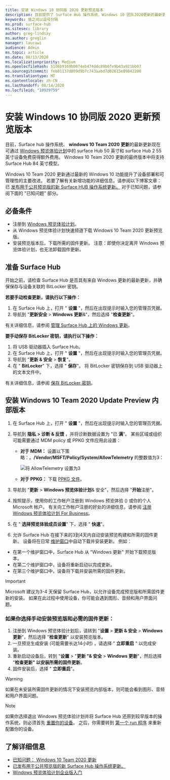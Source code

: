 ```yaml
---
title: 安装 Windows 10 协同版 2020 更新预览版本
description: 目前提供了 Surface Hub 操作系统、Windows 10 团队2020更新的最新更新。
keywords: 值之间以逗号分隔
ms.prod: surface-hub
ms.sitesec: library
author: greg-lindsay
ms.author: greglin
manager: laurawi
audience: Admin
ms.topic: article
ms.date: 08/13/2020
ms.localizationpriority: Medium
ms.openlocfilehash: 51d6b9169b0074eb474ddc89b6fe9b43a921bb07
ms.sourcegitcommit: feb81137d009d9b7c743aabd7d02615e89842200
ms.translationtype: MT
ms.contentlocale: zh-CN
ms.lasthandoff: 08/14/2020
ms.locfileid: "10929759"
---
```

# 安装 Windows 10 协同版 2020 更新预览版本 

目前，Surface hub 操作系统、 **windows 10 Team 2020 更新**的最新更新现在可通过 [Windows 预览体验计划](https://insider.windows.com)中的 surface Hub 50 英寸和 surface Hub 2 55 英寸设备免费获得额外费用。 Windows 10 Team 2020 更新的最终版本中将支持 Surface Hub 84 英寸模型。

Windows 10 Team 2020 更新通过最新的 Windows 10 功能提升了设备部署和可管理性的主要改进。 若要了解有关新增功能的详细信息，请参阅以下博客文章：已 [发布用于公共预览版的新 Surface HUB 操作系统更新。](https://techcommunity.microsoft.com/t5/surface-it-pro-blog/new-surface-hub-os-update-released-for-public-preview/ba-p/1534823) 对于已知问题，请参阅下面的 "已知问题" 部分。
 
## 必备条件

- 注册到 [Windows 预览体验计划](https://insider.windows.com/)。
- 从 Windows 预览体验计划快速频道下载 Windows 10 Team 2020 更新预览版。
- 安装预览版本后，下载所需的固件更新。 注意：即使你决定离开 Windows 预览体验计划，也无法卸载固件更新。

## 准备 Surface Hub

开始之前，请检查 Surface Hub 是否具有来自 Windows 更新的最新更新，并确保保存与设备关联的 BitLocker 密钥。

**若要手动检查更新，请执行以下操作：**

1. 在 Surface Hub 上，打开 " **设置** "，然后在出现提示时输入您的管理员凭据。
2. 导航到 "**更新安全**  >  **Windows 更新**&"，然后选择 "**检查更新**"。

有关详细信息，请参阅 [管理 Surface Hub 上的 Windows 更新](https://docs.microsoft.com/surface-hub/manage-windows-updates-for-surface-hub)。

**要手动保存 BitLocker 密钥，请执行以下操作：**

1. 将 USB 驱动器插入 Surface Hub。
2. 在 Surface Hub 上，打开 " **设置** "，然后在出现提示时输入您的管理员凭据。
3. 导航到 "**更新 & 安全**  >  **恢复**"。
4. 在 " **BitLocker**" 下，选择 " **保存**"。 将 BitLocker 密钥保存到 USB 驱动器上的文本文件中。

有关详细信息，请参阅 [保存 BitLocker 密钥](https://docs.microsoft.com/surface-hub/save-bitlocker-key-surface-hub)。
 
## 安装 Windows 10 Team 2020 Update Preview 内部版本

1. 在 Surface Hub 上，打开 " **设置** "，然后在出现提示时输入您的管理员凭据。
2. 导航到 **隐私 > 诊断 & 反馈** ，并将诊断数据设置为 "已 **满**"。 某些区域或组织可能需要通过 MDM policy 或 PPKG 文件应用此设置：
   - **对于 MDM：** 设置以下策略：。**/Vendor/MSFT/Policy/System/AllowTelemetry** 的整数值为3：
    
        ![将 AllowTelemetry 设置为3](images/hub-2020-allow-telemetry.png)

    - **对于 PPKG：** 下载 [PPKG 文件](https://aka.ms/HubTltmtry)。

3. 导航到 "**更新**  >  **Windows 预览体验计划**& 安全"，然后选择 "**开始**注册"。
4. 按照提示，使用你的工作帐户注册到 Windows 预览体验 () 或你的个人 Microsoft 帐户。 有关向工作帐户注册的好处的详细信息，请参阅 [注册 Windows 预览体验计划 For Business](https://docs.microsoft.com/windows-insider/at-work-pro/wip-4-biz-register)。
5. 在 " **选择预览体验成员设置**" 下，选择 " **快速**"。
6. 允许 Surface Hub 在接下来的3到4天内自动安装预览构建和所需的固件更新。 设备将在日常 [维护窗口](https://docs.microsoft.com/surface-hub/manage-windows-updates-for-surface-hub#maintenance-window)中自动下载并安装更新。 例如：

- 在第一个维护窗口中，Surface Hub 从 "Windows 更新" 开始下载预览版本。
- 在第二个维护窗口中，设备将重新启动以完成更新。
- 在第三个维护窗口中，设备将下载并安装所需的固件更新。

> [!IMPORTANT]
> Microsoft 建议为3-4 天保留 Surface Hub，以允许设备完成预览版和所需固件更新的安装。 如果在此过程中使用设备，你可能会遇到图形、音频和用户界面问题。

### 如果你选择手动安装预览版和必需的固件更新：

1. 注册到 Windows 预览体验计划后，请转到 "**设置**  >  **更新 & 安全**  >  **Windows 更新**"，然后选择 "**检查更新**" 以安装预览版本。
2. 一旦预览生成安装 (可能需要长达14小时) ，请选择 " **立即重启** " 以完成安装。
3. 重新启动设备后，转到 "**设置**  >  "**更新 "& 安全**  >  **Windows 更新**"，然后选择 "**检查更新" 以安装所需的固件更新**。
4. 固件安装后，选择 " **立即重启**"。

> [!WARNING]
> 如果在未安装所需固件更新的情况下安装预览内部版本，则可能会看到图形、音频和用户界面问题。

> [!NOTE]
> 如果你选择退出 Windows 预览体验计划并将 Surface Hub 还原到较早版本的操作系统，则必须首先 [重置你的设备](https://docs.microsoft.com/surface-hub/device-reset-surface-hub)。 之后，你需要转到 [第一个 run 程序](https://docs.microsoft.com/surface-hub/first-run-program-surface-hub) 来重新配置你的设备。
 

## 了解详细信息

- [已知问题： Windows 10 Team 2020 更新](surface-hub-2020-team-update-known-issues.md)
- [已发布用于公共预览版的新 Surface Hub 操作系统更新。](https://techcommunity.microsoft.com/t5/surface-it-pro-blog/new-surface-hub-os-update-released-for-public-preview/ba-p/1534823)
- [Windows 预览体验计划企业版入门](https://docs.microsoft.com/windows-insider/at-work-pro/wip-4-biz-manage)